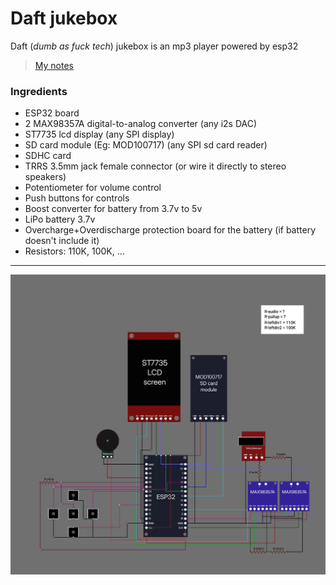 # Daft jukebox
Daft (_dumb as fuck tech_) jukebox is an mp3 player powered by esp32

> [My notes](./Notes.md)

### Ingredients
- ESP32 board
- 2 MAX98357A digital-to-analog converter (any i2s DAC)
- ST7735 lcd display (any SPI display)
- SD card module (Eg: MOD100717) (any SPI sd card reader)
- SDHC card
- TRRS 3.5mm jack female connector (or wire it directly to stereo speakers)
- Potentiometer for volume control
- Push buttons for controls
- Boost converter for battery from 3.7v to 5v
- LiPo battery 3.7v
- Overcharge+Overdischarge protection board for the battery (if battery doesn't include it)
- Resistors: 110K, 100K, ...

---

![diagram](./media/diagram.png)

